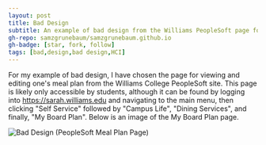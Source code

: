 ```yaml
---
layout: post
title: Bad Design
subtitle: An example of bad design from the Williams PeopleSoft page for changing meal plans
gh-repo: samzgrunebaum/samzgrunebaum.github.io
gh-badge: [star, fork, follow]
tags: [bad,design,bad design,HCI]
---
```


For my example of bad design, I have chosen the page for viewing and editing one's meal plan from the Williams College PeopleSoft site. This page is likely only accessible by students, although it can be found by logging into https://sarah.williams.edu and navigating to the main menu, then clicking "Self Service" followed by "Campus Life", "Dining Services", and finally, "My Board Plan". Below is an image of the My Board Plan page.

![Bad Design (PeopleSoft Meal Plan Page)](https://github.com/samzgrunebaum/samzgrunebaum.github.io/blob/master/_posts/Screen%20Shot%202018-09-10%20at%205.00.25%20PM.png)


